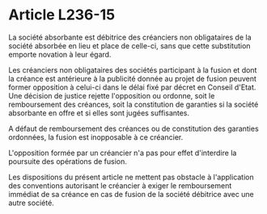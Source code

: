 # Article L236-15

La société absorbante est débitrice des créanciers non obligataires de la société absorbée en lieu et place de celle-ci, sans que cette substitution emporte novation à leur égard.

Les créanciers non obligataires des sociétés participant à la fusion et dont la créance est antérieure à la publicité donnée au projet de fusion peuvent former opposition à celui-ci dans le délai fixé par décret en Conseil d'Etat. Une décision de justice rejette l'opposition ou ordonne, soit le remboursement des créances, soit la constitution de garanties si la société absorbante en offre et si elles sont jugées suffisantes.

A défaut de remboursement des créances ou de constitution des garanties ordonnées, la fusion est inopposable à ce créancier.

L'opposition formée par un créancier n'a pas pour effet d'interdire la poursuite des opérations de fusion.

Les dispositions du présent article ne mettent pas obstacle à l'application des conventions autorisant le créancier à exiger le remboursement immédiat de sa créance en cas de fusion de la société débitrice avec une autre société.
